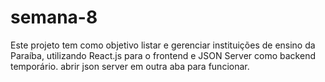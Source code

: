 # semana-8
Este projeto tem como objetivo listar e gerenciar instituições de ensino da Paraíba, utilizando React.js para o frontend e JSON Server como backend temporário.
abrir json server em outra aba para funcionar.
